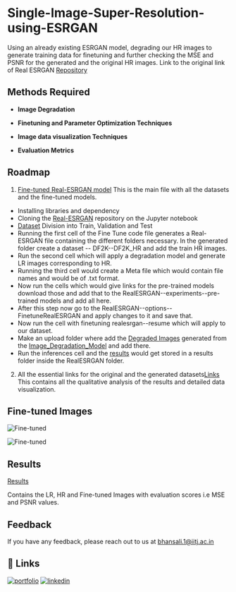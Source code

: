 
# Single-Image-Super-Resolution-using-ESRGAN

Using an already existing ESRGAN model, degrading our HR images to generate training data for finetuning and further checking the MSE and PSNR for the generated and the original HR images. Link to the original link of Real ESRGAN [Repository](https://github.com/xinntao/Real-ESRGAN)


## Methods Required

- **Image Degradation**

- **Finetuning and Parameter Optimization Techniques** 

- **Image data visualization Techniques** 

- **Evaluation Metrics** 







## Roadmap

1. [Fine-tuned Real-ESRGAN model](https://drive.google.com/drive/folders/1hfQsSBfyg2jjiDDVdLqksCy8dO8acOP5?usp=sharing)
This is the main file with all the datasets and the fine-tuned models.

- Installing libraries and dependency
- Cloning the [Real-ESRGAN](https://github.com/xinntao/Real-ESRGAN) repository on the Jupyter notebook
- [Dataset](https://www.kaggle.com/datasets/ambarish/breakhis) Division into Train, Validation and Test
- Running the first cell of the Fine Tune code file generates a Real-ESRGAN file containing the different folders necessary. In the generated folder create a dataset -- DF2K--DF2K_HR and add the train HR images.
- Run the second cell which will apply a degradation model and generate LR images corresponding to HR.
- Running the third cell would create a Meta file which would contain file names and would be of .txt format.
- Now run the cells which would give links for the pre-trained models download those and add that to the RealESRGAN--experiments--pre-trained models and add all here.
- After this step now go to the RealESRGAN--options--FinetuneRealESRGAN and apply changes to it and save that.
- Now run the cell with finetuning realesrgan--resume which will apply to our dataset.
- Make an upload folder where add the [Degraded Images](https://drive.google.com/drive/folders/1--1YF1CJJwScm8NJs4agrXsyvPLz1cVp?usp=sharing) generated from the [Image_Degradation_Model](https://github.com/aman-095/Single-Image-Super-Resolution-using-ESRGAN/blob/main/Image_Degradation_Model.ipynb) and add there.
- Run the inferences cell and the [results](https://drive.google.com/drive/folders/1hfQsSBfyg2jjiDDVdLqksCy8dO8acOP5?usp=sharing) would get stored in a results folder inside the RealESRGAN folder.

2. All the essential links for the original and the generated datasets[Links](https://github.com/aman-095/Single-Image-Super-Resolution-using-ESRGAN/blob/main/Links.txt)
This contains all the qualitative analysis of the results and detailed data visualization.


## Fine-tuned Images
![Fine-tuned](https://i.postimg.cc/KvCVDc1J/SRGAN.png)

![Fine-tuned](https://i.postimg.cc/BQZD72Kv/3-out.png)

## Results

[Results](https://github.com/aman-095/Single-Image-Super-Resolution-using-ESRGAN/blob/main/ESRGAN_Results.pdf)

Contains the LR, HR and Fine-tuned Images with evaluation scores i.e MSE and PSNR values.


## Feedback

If you have any feedback, please reach out to us at bhansali.1@iitj.ac.in


## 🔗 Links
[![portfolio](https://img.shields.io/badge/my_portfolio-000?style=for-the-badge&logo=ko-fi&logoColor=white)](https://aman-095.github.io/)
[![linkedin](https://img.shields.io/badge/linkedin-0A66C2?style=for-the-badge&logo=linkedin&logoColor=white)](https://www.linkedin.com/in/aman-bhansali-b4aa26228/)


